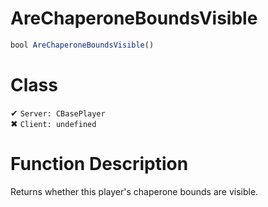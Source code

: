 # AreChaperoneBoundsVisible
```js	
bool AreChaperoneBoundsVisible()
```
# Class
✔ `Server: CBasePlayer`  
✖ `Client: undefined`  

# Function Description
Returns whether this player's chaperone bounds are visible.
